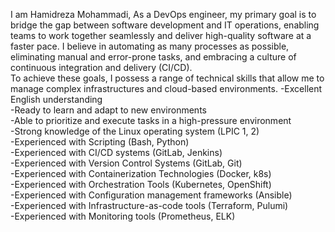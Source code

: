 I am Hamidreza Mohammadi, As a DevOps engineer, my primary goal is to bridge the gap between software development and IT operations, enabling teams to work together seamlessly and deliver high-quality software at a faster pace. I believe in automating as many processes as possible, eliminating manual and error-prone tasks, and embracing a culture of continuous integration and delivery (CI/CD).<br/>
To achieve these goals, I possess a range of technical skills that allow me to manage complex infrastructures and cloud-based environments.
-Excellent English understanding <br/>
-Ready to learn and adapt to new environments <br/>
-Able to prioritize and execute tasks in a high-pressure environment <br/>
-Strong knowledge of the Linux operating system (LPIC 1, 2) <br/>
-Experienced with Scripting (Bash, Python) <br/>
-Experienced with CI/CD systems (GitLab, Jenkins) <br/>
-Experienced with Version Control Systems (GitLab, Git) <br/>
-Experienced with Containerization Technologies (Docker, k8s) <br/>
-Experienced with Orchestration Tools (Kubernetes, OpenShift) <br/>
-Experienced with Configuration management frameworks (Ansible) <br/>
-Experienced with Infrastructure-as-code tools (Terraform, Pulumi) <br/>
-Experienced with Monitoring tools (Prometheus, ELK)<br/>
